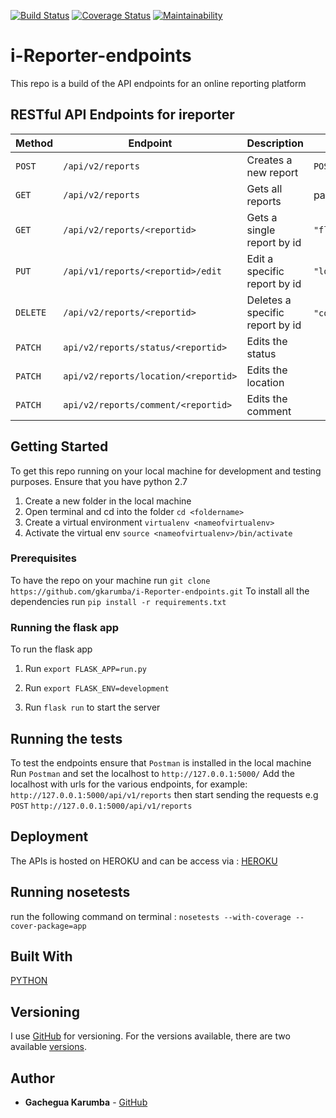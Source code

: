 
[![Build Status](https://travis-ci.org/gkarumba/i-Reporter-endpoints.svg?branch=ch-testing-endpoints-162298730)](https://travis-ci.org/gkarumba/i-Reporter-endpoints)  [![Coverage Status](https://coveralls.io/repos/github/gkarumba/i-Reporter-endpoints/badge.svg?branch=ch-testing-endpoints-162298730)](https://coveralls.io/github/gkarumba/i-Reporter-endpoints?branch=ch-testing-endpoints-162298730)  [![Maintainability](https://api.codeclimate.com/v1/badges/eaedfc4b38c12fec58e1/maintainability)](https://codeclimate.com/github/gkarumba/i-Reporter-endpoints/maintainability)

# i-Reporter-endpoints
This repo is a build of the API endpoints for an online reporting platform

## RESTful API Endpoints for ireporter

| Method        |       Endpoint                     |         Description               |    Example        |
| ------------- |       -------------                |         -------------             |  ------------     |
| `POST`        | `/api/v2/reports`                  |   Creates a new report            |    `POST`         |
| `GET`         | `/api/v2/reports`                  |   Gets all reports                |    payload = {    |
| `GET`         | `/api/v2/reports/<reportid>`       |   Gets a single report by id      |   `"flag":"",`    |
| `PUT`         | `/api/v1/reports/<reportid>/edit`  |   Edit a specific report by id    |   `"location":""` |
| `DELETE`      | `/api/v2/reports/<reportid>`       |   Deletes a specific report by id |   `"comment":""`} |
| `PATCH`       | `api/v2/reports/status/<reportid>` |   Edits the status                |                   |
| `PATCH`       |`api/v2/reports/location/<reportid>`|   Edits the location              |                   |
| `PATCH`       | `api/v2/reports/comment/<reportid>`|   Edits the comment               |                   |


                                                                                    

## Getting Started

To get this repo running on your local machine for development and testing purposes.
Ensure that you have python 2.7
1. Create a new folder in the local machine
2. Open terminal and cd into the folder `cd <foldername>`
3. Create a virtual environment `virtualenv <nameofvirtualenv>`
4. Activate the virtual env `source <nameofvirtualenv>/bin/activate`

### Prerequisites
To have the repo on your machine run `git clone https://github.com/gkarumba/i-Reporter-endpoints.git`
To install all the dependencies run `pip install -r requirements.txt` 

### Running the flask app

To run the flask app
1. Run `export FLASK_APP=run.py`

2. Run `export FLASK_ENV=development`

3. Run `flask run` to start the server

## Running the tests

To test the endpoints ensure that `Postman` is installed in the local machine
Run `Postman` and set the localhost to `http://127.0.0.1:5000/`
Add the localhost with urls for the various endpoints, for example: `http://127.0.0.1:5000/api/v1/reports` then start sending the requests e.g `POST` `http://127.0.0.1:5000/api/v1/reports` 


## Deployment

The APIs is hosted on HEROKU and can be access via : [HEROKU](https://i-reporter-gkarumba.herokuapp.com/)

## Running nosetests
run the following command on terminal : `nosetests --with-coverage --cover-package=app`

## Built With
[PYTHON](https://www.python.org/)

## Versioning

I use [GitHub](https://github.com/) for versioning. For the versions available, there are two available [versions](https://github.com/gkarumba/i-Reporter-endpoints). 

## Author

* **Gachegua Karumba** - [GitHub](https://github.com/gkarumba/)